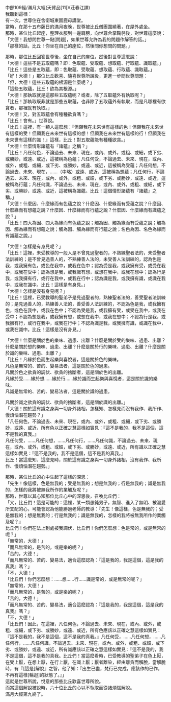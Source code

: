 中部109經/滿月大經(天臂品[11])(莊春江譯)  
我聽到這樣：  
有一次，世尊住在舍衛城東園鹿母講堂。  
當時，在那十五布薩日的滿月夜晚，世尊被比丘僧團圍繞著，在屋外處坐。  
那時，某位比丘起座，整理衣服到一邊肩膀，向世尊合掌鞠躬後，對世尊這麼說：  
「大德！我想問世尊一點[問題]，如果世尊允許為我的問題作解答的話。」  
「那樣的話，比丘！你坐在自己的座位，然後問你想問的問題。」  
  
那時，那位比丘回答世尊後，坐在自己的座位，然後對世尊這麼說：  
「大德！這些不是五取蘊嗎？即：色取蘊、受取蘊、想取蘊、行取蘊、識取蘊。」  
「比丘！這些是五取蘊，即：色取蘊、受取蘊、想取蘊、行取蘊、識取蘊。」  
「好！大德！」那位比丘歡喜、隨喜世尊所說後，更進一步問世尊問題：  
「但，大德！這些五取蘊的根源是什麼呢？」  
「這些五取蘊，比丘！欲為其根源。」  
「大德！那執取就是這那些五取蘊呢？或者，除了五取蘊外有執取呢？」  
「比丘！那執取既非就是那些五取蘊，也非除了五取蘊外有執取，而是凡哪裡有欲貪者，那裡就有執取。」  
「大德！又，對五取蘊會有種種欲貪嗎？」  
「比丘！會有。」世尊說。  
「比丘！這裡，有一類人這麼想：『但願我在未來世有這樣的色！但願我在未來世有這樣的受！但願我在未來世有這樣的想！但願我在未來世有這樣的行！但願我在未來世有這樣的識！』這樣，比丘！對五取蘊能有種種欲貪。」  
「大德！什麼情形諸蘊有『諸蘊』之稱？」  
「比丘！凡任何色，不論過去、未來、現在，或內、或外，或粗、或細，或下劣、或勝妙，或遠、或近，這被稱為色蘊；凡任何受，不論過去、未來、現在，或內、或外，或粗、或細，或下劣、或勝妙，或遠、或近，這被稱為受蘊；凡任何想，不論過去、未來、現在，……（中略）或遠、或近，這被稱為想蘊；凡任何行，不論過去、未來、現在，或內、或外，或粗、或細，或下劣、或勝妙，或遠、或近，這被稱為行蘊；凡任何識，不論過去、未來、現在，或內、或外，或粗、或細，或下劣、或勝妙，或遠、或近，這被稱為識蘊。比丘！這個情形諸蘊有『諸蘊』之稱。」  
「大德！什麼因、什麼緣而有色蘊之說？什麼因、什麼緣而有受蘊之說？什麼因、什麼緣而有想蘊之說？什麼因、什麼緣而有行蘊之說？什麼因、什麼緣而有識蘊之說？」  
「比丘！四大為因、四大為緣而有色蘊之說；觸為因、觸為緣而有受蘊之說；觸為因、觸為緣而有想蘊之說；觸為因、觸為緣而有行蘊之說；名色為因、名色為緣而有識蘊之說。」  
  
「大德！怎樣是有身見呢？」  
「比丘！這裡，未受教導的一般人是不曾見過聖者的，不熟練聖者法的，未受聖者法訓練的；是不曾見過善人的，不熟練善人法的，未受善人法訓練的，認為色是我，或我擁有色，或色在我中，或我在色中；認為受是我，或我擁有受，或受在我中，或我在受中；認為想是我，或我擁有想，或想在我中，或我在想中；認為行是我，或我擁有行，或行在我中，或我在行中；認為識是我，或我擁有識，或識在我中，或我在識中。比丘！這樣是有身見。」  
「大德！怎樣是沒有身見呢？」  
「比丘！這裡，已受教導的聖弟子是見過聖者的，熟練聖者法的，善受聖者法訓練的；是見過善人的，熟練善人法的，善受善人法訓練的，不認為色是我，或我擁有色，或色在我中，或我在色中；不認為受是我，或我擁有受，或受在我中，或我在受中；不認為想是我，或我擁有想，或想在我中，或我在想中；不認為行是我，或我擁有行，或行在我中，或我在行中；不認為識是我，或我擁有識，或識在我中，或我在識中。比丘！這樣是沒有身見。」  
  
「大德！什麼是關於色的樂味、過患、出離？什麼是關於受的樂味、過患、出離？什麼是關於想的樂味、過患、出離？什麼是關於行的樂味、過患、出離？什麼是關於識的樂味、過患、出離？」  
「比丘！凡緣於色而生起樂與喜悅者，這是關於色的樂味。  
凡色是無常的、苦的、變易法者，這是關於色的過患。  
凡關於色之欲貪的調伏、欲貪的捨斷者，這是關於色的出離。  
凡緣於受……緣於想……緣於行……緣於識而生起樂與喜悅者，這是關於識的樂味。  
凡識是無常的、苦的、變易法者，這是關於識的過患。  
  
凡關於識之欲貪的調伏、欲貪的捨斷者，這是關於識的出離。」  
「大德！關於這有識之身與一切身外諸相，怎樣知、怎樣見而沒有我作、我所作、慢煩惱潛在趨勢？」  
「凡任何色，不論過去、未來、現在，或內、或外，或粗、或細，或下劣、或勝妙，或遠、或近，所有色以正確之慧這樣如實見：『這不是我的，我不是這個，這不是我的真我。』  
凡任何受，……凡任何想，……凡任何行，……凡任何識，不論過去、未來、現在，或內、或外，或粗、或細，或下劣、或勝妙，或遠、或近，所有識以正確之慧這樣如實見：『這不是我的，我不是這個，這不是我的真我。』  
比丘！當這麼知、這麼見時，關於這有識之身與一切身外諸相，沒有我作、我所作、慢煩惱潛在趨勢。」  
  
那時，某位比丘的心中生起了這樣的深思：  
「先生！像這樣，色是無我的；受是無我的；想是無我的；行是無我的；識是無我的，怎樣的我將被無我所作的業觸及呢？」  
那時，世尊以其心知那位比丘心中的深思後，召喚比丘們：  
「又，比丘們！這是可能的：這裡，某一類愚鈍男子，無智、進入了無明、被渴愛所支配的心，可能會認為他能勝過老師的教導：『先生！像這樣，色是無我的；受是無我的；想是無我的；行是無我的；識是無我的，怎樣的我將被無我所作的業觸及呢？』  
比丘們！你們在法上到處被我調伏，比丘們！你們怎麼想：色是常的，或是無常的呢？」  
「無常的，大德！」  
「而凡無常的，是苦的，或是樂的呢？」  
「苦的，大德！」  
「而凡無常的、苦的、變易法，適合這麼認為：『這是我的，我是這個，這是我的真我』嗎？」  
「不，大德！」  
「比丘們！你們怎麼想：……想……行……識是常的，或是無常的呢？」  
「無常的，大德！」  
「而凡無常的，是苦的，或是樂的呢？」  
「苦的，大德！」  
「而凡無常的、苦的、變易法，適合這麼認為：『這是我的，我是這個，這是我的真我』嗎？」  
「不，大德！」  
「比丘們！因此，在這裡，凡任何色，不論過去、未來、現在，或內、或外，或粗、或細，或下劣、或勝妙，或遠、或近，所有色應該以正確之慧這樣如實見：『這不是我的，我不是這個，這不是我的真我。』凡任何受，……凡任何想，……凡任何行，……凡任何識，不論過去、未來、現在，或內、或外，或粗、或細，或下劣、或勝妙，或遠、或近，所有識應該以正確之慧這樣如實見：『這不是我的，我不是這個，這不是我的真我。比丘們！當這麼看時，已受教導的聖弟子在色上厭，在受上厭，在想上厭，在行上厭，在識上厭；厭者離染，經由離貪而解脫，當解脫時，有『[這是]解脫』之智，他了知：『出生已盡，梵行已完成，應該作的已作，不再有這樣[輪迴]的狀態了。』」  
這就是世尊所說，悅意的那些比丘歡喜世尊所說。  
而當這個解說被說時，六十位比丘的心以不執取而從諸煩惱解脫。  
滿月大經第九終了。  
  
  
